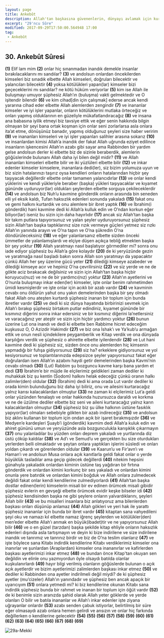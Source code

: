 ```yaml
---
layout: page
title: Ankebût
description: Allah'tan başkasına güvenenlerin, dünyayı avlamak için kurdukları teşkilatını bir örümcek ağına benzeten, örümcek meseli.
excerpt: "29'ncu Sûre"
modified: 2017-09-29T17:50:00.564948 17:00
tag: 
 - Ankebût
---
```


## 30. Ankebût Sûresi

**(1)** Elif lam mim 
**(2)** onlar hiç sınanmadan inandık demekle insanlar bırakılacaklarını mı sandılar?
**(3)** ve andolsun onlardan öncekilerden kimseleri biz sınadık elbette Allah kimseleri, doğruları bilecektir ve yalancıları bilecektir 
**(4)** yoksa kötülükleri yapan(lar) kimseler bizi geçeceklerini mı sandılar? ne kötü hüküm veriyorlar
**(5)** kim ise Allah ile buluşmayı umuyor şüphesiz Allah’ın (buluşma) vakti gelmektedir ve O işitendir bilendir
**(6)** ve kim cihad[din için çalışmak] ederse ancak kendi yararına cihad eder elbette Allah alemlerden zengindir
**(7)** ve inananlar kimseler ve iyi işler yapanlar, onların kötülüklerini mutlaka örteceğiz ve onları yapmış olduklarının en güzeliyle mükafatlandıracağız 
**(8)** ve insana ana babasına iyilik etmeyi biz tavsiye ettik ve eğer senin hakkında bilgin olmayan bir şeyi bana ortak koşman için onlar seni zorlarlarsa asla onlara ita’at etme, dönüşünüz banadır, yapmış olduğunuz şeyleri size haber veririm 
**(9)** ve inananları kimseleri ve iyi işler yapanları salihler arasına sokarız
**(10)** ve insanlardan kimisi Allah’a inandık der fakat Allah uğrunda eziyet edilince insanların işkencesini Allah’ın azabı gibi sayar ama Rabbinden bir yardım gelse andolsun derler ki elbette biz de sizinle beraberdik, alemlerin göğüslerinde bulunanı Allah daha iyi bilen değil midir?
**(11)** ve Allah inananları kimseleri elbette bilir ve iki yüzlüleri elbette bilir
**(12)** ve inkar edenler kimseler kimselere, inananlara dedi(ler), siz bizim yolumuza uyun ve biz sizin hatalarınızı taşırız oysa kendileri onların hatalarından hiçbir şey taşıyacak değillerdir elbette onlar tamamen yalancıdırlar
**(13)** ve onlar kendi yüklerini ve kendi yükleriyle beraber (başka) yükleri taşıyacaklar ve kıyamet gününde uyduruyor(lar) oldukları şeylerden elbette sorguya çekileceklerdir 
**(14)** ve andolsun biz Nuh’u kavmine gönderdik onların arasında bin seneden elli yıl eksik kaldı, Tufan haksızlık edenleri sonunda yakaladı
**(15)** fakat onu ve gemi halkını kurtardık ve onu alemlere bir ibret yaptık 
**(16)** ve İbrahim(i gönderdik) hani kavmine dedi ki Allah’a kulluk edin ve O’ndan korkun eğer biliyor(lar) iseniz bu sizin için daha hayırlıdır 
**(17)** ancak siz Allah’tan başka bir takım putlara tapıyorsunuz ve yalan şeyler uyduruyorsunuz şüphesiz sizin Allah’tan başka taptıklarınız size rızık vermeye güçleri yetmez siz rızkı Allah’ın yanında arayın ve O’na tapın ve O’na şükredin O’na döndürüleceksiniz
**(18)** ve eğer yalanlarsanız elbette sizden önceki ümmetler de yalanlamışlardı ve elçiye düşen açıkça tebliğ etmekten başka bir şey yoktur 
**(19)** Allah yaratmayı nasıl başlatıyor görmediler mi? sonra onu iade ediyor şüphesiz bu Allah’a göre kolaydır
**(20)** de ki yeryüzünde gezin ve yaratmağa nasıl başladı bakın sonra Allah son yaratmayı da yapacaktır çünkü Allah her şey üzerine gücü yeter
**(21)** dilediği kimseye azabeder ve dilediği kimseye acır ve hepiniz O’na çevrilirsiniz
**(22)** ve siz yerde ve ne de gökte aciz bırakacak değilsiniz ve sizin için Allah’tan başka hiçbir koruyucu(nuz) ve ne de bir yardımcı(nız) yoktur 
**(23)** Allah’ın ayetlerini ve O’nunla buluşmayı inkar eden(ler) kimseler, işte onlar benim rahmetimden ümidi kesmişlerdir ve işte onlar için acıklı bir azab vardır 
**(24)** ve kavminin cevabı onu öldürün yahut onu yakın demelerinden başka bir şey olmadı fakat Allah onu ateşten kurtardı şüphesiz inanan bir toplum için bunda ibretler vardır 
**(25)** ve dedi ki siz dünya hayatında birbirinizi sevmek için Allah’ı bırakıp şüphesiz birtakım putlar edindiniz, kıyamet gününde bir kısmınız diğerini sonra inkar edersiniz ve bir kısmınız diğerini la’netlersiniz ve varacağınız yer ateştir ve sizin için hiçbir yardımcı yoktur 
**(26)** bunun üzerine Lut ona inandı ve dedi ki elbette ben Rabbime hicret edeceğim kuşkusuz O, O Azizdir Hakimdir
**(27)** ve biz ona İshak’ı ve Ya’kub’u armağan ettik ve onun nesli içindekilere peygamberlik ve Kitap verdik ve ona dünyada karşılığını verdik ve şüphesiz o ahirette elbette iyilerdendir
**(28)** ve Lut hani kavmine dedi ki şüphesiz siz, sizden önce onu alemlerden hiç kimsenin yapmadığı bir fuhşa gidiyorsunuz
**(29)** siz ha? erkeklere gidiyorsunuz ve yol kesiyorsunuz ve toplantılarınızda edepsizce şeyler yapıyorsunuz fakat eğer doğrulardan isen Allah’ın azabını haydi getir demelerinden başka Kavmi’nin cevabı olmadı
**(30)** (Lut) Rabbim şu bozguncu kavme karşı bana yardım et dedi 
**(31)** İbrahim’e bir müjde ile elçilerimiz geldikleri zaman dediler ki muhakkak biz şu kentin (Sodom) halkını helak edeceğiz çünkü oranın halkı zalimler(den) oldular
**(32)** (İbrahim) dedi ki ama orada Lut vardır dediler ki orada 	kimin bulunduğunu biz daha iyi biliriz, onu ve ailesini kurtaracağız yalnız karısı kalacaklardan olmuştur
**(33)** ne zaman ki elçilerimiz Lut’a geldi onlar yüzünden fenalaştı ve onlar hakkında huzursuzca daraldı ve korkma ve ne de üzülme dediler elbette biz seni ve aileni kurtaracağız yalnız karın kalacaklardan olmuştur
**(34)** şüphesiz biz şu ülke halkının üstüne fasıklık yapıyor(lar) olmaları sebebiyle gökten bir azab indireceğiz 
**(35)** ve andolsun biz aklını kullanan bir toplum için ondan açık bir işaret bırakmışızdır 
**(36)** ve Medyen’e kardeşleri Şuayb’i (gönderdik) kavmim dedi Allah’a kuluk edin ve ahiret gününü umun ve yeryüzünde asla bozgunculukla karışıklık çıkarmayın
**(37)** onu yalanladılar bu yüzden onları deprem yakaladı ve yurtlarında diz üstü çöküp kaldılar
**(38)** ve Ad’ı ve Semud’u ve gerçekten bu size oturdukları yerlerden belli olmaktadır ve şeytan onlara yaptıkları işlerini süsledi ve onları yoldan çıkardı ve görenlerden oldular
**(39)** ve Kaarun’u ve Fir’avn’ı ve Haman’ı ve andolsun Musa onlara açık kanıtlarla geldi fakat onlar o yerde büyüklük tasladılar ama geçip gidecek değillerdi
**(40)** nitekim hepsini günahıyla yakaladık onlardan kiminin üstüne 	taş yağdıran bir fırtına gönderdik ve onlardan kimini korkunç bir ses yakaladı ve onlardan kimini onunla yere batırdık ve onlardan kimini boğduk ve Allah onlara zulmedecek değildi fakat onlar kendi kendilerine zulmediyorlardı 
**(41)** Allah’tan başka dostlar edinen(lerin) kimselerin misali bir ev edinen örümcek misali gibidir şüphesiz evlerin en gevşeği elbette örümcek evidir keşke bilseler idi
**(42)** şüphesiz kendisinden başka ne gibi şeylere onların yalvardıklarını, şeyleri Allah bilir
**(43)** ve bu misalleri insanlara biz anlatıyoruz ama bilenlerden başkası onları düşünüp anlamaz 
**(44)** Allah gökleri ve yeri hak ile yarattı şüphesiz inananlar için bunda bir ibret vardır
**(45)** kitaptan sana vahyedileni şeyi oku ve namazı kıl elbette namaz iğrenç şeylerden ve kötülükler(den) men’eder elbette Allah’ı anmak en büyük(ibadet)tir ve ne yapıyorsunuz Allah bilir 
**(46)** ve o en güzel (tarzdan) başka şekilde kitap ehliyle onların haksızlık edenleri dışında asla tartışmayın ve deyin ki bize indirilene ve size indirilene inandık ve tanrımız ve tanrınız birdir ve biz de O’na teslim olanlarız
**(47)** ve işte böylece sana Kitabı indirdik kendilerine Kitabı verdiklerimiz kimseler ona inanırlar ve şunlardan (Araplardan) kimseler ona inananırlar ve kafirlerden başkası ayetlerimizi inkar etmez 
**(48)** ve bundan önce Kitap'tan okuyan sen değildin ve elinle onu yazmıyordun öyle olsaydı batılda olanlar kuşkulanırlardı
**(49)** hayır bilgi verilmiş olanların göğüslerde bulunan o açık açık ayetlerdir ve bizim ayetlerimizi zalimlerden başkası inkar etmez 
**(50)** ve dediler ki Rabbinden ona ayetler indirilmeli değil miydi? de ki şüphesiz ayetler (mu’cizeler) Allah’ın yanındadır ve şüphesiz ben ancak apaçık bir uyarıcıyım
**(51)** onlara yetmedi mi? ki biz kendilerine okunan Kitabı sana indirdik şüphesiz bunda bir rahmet ve inanan bir toplum için öğüt vardır 
**(52)** de ki benimle sizin aranızda şahid olarak Allah yeter göklerde ve yerde olanları O bilir ve batıla inananlar ve Allah’ı inkar edenler işte ziyana uğrayanlar onlardır 
**(53)** azabı senden çabuk istiyorlar, belirtilmiş bir süre eğer olmasaydı azab onlara hemen gelirdi ve ansızın ve onlar hiç farkında değillerken o kendilerine gelecektir
**(54)**
**(55)**
**(56)**
**(57)**
**(58)**
**(59)**
**(60)**
**(61)**
**(62)**
**(63)**
**(64)**
**(65)**
**(66)**
**(67)**
**(68)**
**(69)**

![29a-Mekki]({{site.url}}/images/ayrac-muhur.png)
